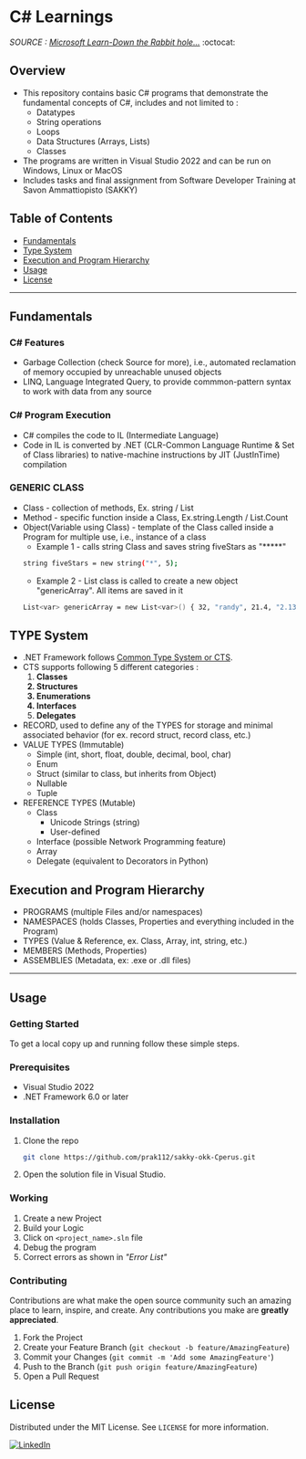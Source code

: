 # C# Learnings
*SOURCE : [Microsoft Learn-Down the Rabbit hole...](https://learn.microsoft.com/en-us/dotnet/csharp/tour-of-csharp/)* :octocat:

## Overview

- This repository contains basic C# programs that demonstrate the fundamental concepts of C#, includes and not limited to :
   - Datatypes
   - String operations
   - Loops
   - Data Structures (Arrays, Lists)
   - Classes
- The programs are written in Visual Studio 2022 and can be run on Windows, Linux or MacOS
- Includes tasks and final assignment from Software Developer Training at Savon Ammattiopisto (SAKKY)

## Table of Contents

- [Fundamentals](#fundamentals)
- [Type System](#type-system)
- [Execution and Program Hierarchy](#execution-and-program-hierarchy)
- [Usage](#usage)
- [License](#license)
-------------

## Fundamentals
### C# Features
 - Garbage Collection (check Source for more), i.e., automated reclamation of memory occupied by unreachable unused objects
 - LINQ, Language Integrated Query, to provide commmon-pattern syntax to work with data from any source

### C# Program Execution
- C# compiles the code to IL (Intermediate Language)
- Code in IL is converted by .NET (CLR-Common Language Runtime & Set of Class libraries) to native-machine instructions by JIT (JustInTime) compilation


### GENERIC CLASS

* Class - collection of methods, Ex. string / List
* Method - specific function inside a Class, Ex.string.Length / List.Count
* Object(Variable using Class) - template of the Class called inside a Program for multiple use, i.e., instance of a class
    * Example 1 - calls string Class and saves string fiveStars as "*****"
    ```sh
    string fiveStars = new string("*", 5);  
    ```
    * Example 2 - List class is called to create a new object "genericArray". All items are saved in it
    ```sh
    List<var> genericArray = new List<var>() { 32, "randy", 21.4, "2.1325", True }  
    ```    


## TYPE System

* .NET Framework follows [Common Type System or CTS](https://learn.microsoft.com/en-us/dotnet/standard/base-types/common-type-system).
* CTS supports following 5 different categories :
    1. <b>Classes
    2. Structures
    3. Enumerations
    4. Interfaces
    5. Delegates</b>
* RECORD, used to define any of the TYPES for storage and minimal associated behavior (for ex. record struct, record class, etc.)
* VALUE TYPES (Immutable)
    * Simple (int, short, float, double, decimal, bool, char)
    * Enum
    * Struct (similar to class, but inherits from Object)
    * Nullable
    * Tuple
* REFERENCE TYPES (Mutable)
    * Class
        * Unicode Strings (string)
        * User-defined
    * Interface (possible Network Programming feature)
    * Array
    * Delegate (equivalent to Decorators in Python)


## Execution and Program Hierarchy

* PROGRAMS (multiple Files and/or namespaces)
* NAMESPACES (holds Classes, Properties and everything included in the Program)
* TYPES (Value & Reference, ex. Class, Array, int, string, etc.)
* MEMBERS (Methods, Properties)
* ASSEMBLIES (Metadata, ex: .exe or .dll files)


------------
## Usage

### Getting Started
To get a local copy up and running follow these simple steps.

### Prerequisites
- Visual Studio 2022
- .NET Framework 6.0 or later


### Installation
1. Clone the repo
   ```sh
   git clone https://github.com/prak112/sakky-okk-Cperus.git
   ```
2. Open the solution file in Visual Studio.

### Working
1. Create a new Project
2. Build your Logic
3. Click on ```<project_name>.sln``` file
4. Debug the program
5. Correct errors as shown in *"Error List"*

### Contributing
Contributions are what make the open source community such an amazing place to learn, inspire, and create. Any contributions you make are **greatly appreciated**.

1. Fork the Project
2. Create your Feature Branch (`git checkout -b feature/AmazingFeature`)
3. Commit your Changes (`git commit -m 'Add some AmazingFeature'`)
4. Push to the Branch (`git push origin feature/AmazingFeature`)
5. Open a Pull Request

## License
Distributed under the MIT License. See `LICENSE` for more information.

[![LinkedIn][linkedin-shield]][linkedin-url]

<!-- MARKDOWN LINKS & IMAGES -->
<!-- https://www.markdownguide.org/basic-syntax/#reference-style-links -->

[!contributors-shield]: https://img.shields.io/github/contributors/othneildrew/Best-README-Template.svg?style=for-the-badge
[contributors-url]: https://github.com/othneildrew/Best-README-Template/graphs/contributors
[forks-shield]: https://img.shields.io/github/forks/othneildrew/Best-README-Template.svg?style=for-the-badge
[forks-url]: https://github.com/othneildrew/Best-README-Template/network/members
[stars-shield]: https://img.shields.io/github/stars/othneildrew/Best-README-Template.svg?style=for-the-badge
[stars-url]: https://github.com/othneildrew/Best-README-Template/stargazers
[issues-shield]: https://img.shields.io/github/issues/othneildrew/Best-README-Template.svg?style=for-the-badge
[issues-url]: https://github.com/othneildrew/Best-README-Template/issues

[license-shield]: https://img.shields.io/github/license/prak112/Best-README-Template.svg?style=for-the-badge
[license-url]: https://choosealicense.com/licenses/mit/
[linkedin-shield]: https://img.shields.io/badge/-LinkedIn-black.svg?style=for-the-badge&logo=linkedin&colorB=555
[linkedin-url]: https://www.linkedin.com/in/prakirth-govardhanam-3a185156/
[product-screenshot]: images/screenshot.png
